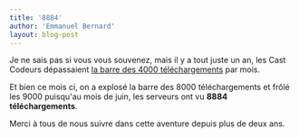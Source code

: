 ```yaml
---
title: '8884'
author: 'Emmanuel Bernard'
layout: blog-post
---
```

Je ne sais pas si vous vous souvenez, mais il y a tout juste un an, les Cast Codeurs dépassaient 
[la barre des 4000 téléchargements](http://lescastcodeurs.com/2010/06/les-cast-codeurs-explosent-la-barre-des-4000/)
par mois.

Et bien ce mois ci, on a explosé la barre des 8000 téléchargements et frôlé les 9000 puisqu'au mois de juin, 
les serveurs ont vu **8884 téléchargements**.

Merci à tous de nous suivre dans cette aventure depuis plus de deux ans.
